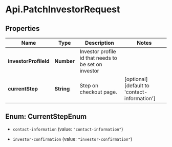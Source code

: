# Api.PatchInvestorRequest

## Properties

Name | Type | Description | Notes
------------ | ------------- | ------------- | -------------
**investorProfileId** | **Number** | Investor profile id that needs to be set on investor | 
**currentStep** | **String** | Step on checkout page. | [optional] [default to &#39;contact-information&#39;]



## Enum: CurrentStepEnum


* `contact-information` (value: `"contact-information"`)

* `investor-confirmation` (value: `"investor-confirmation"`)




